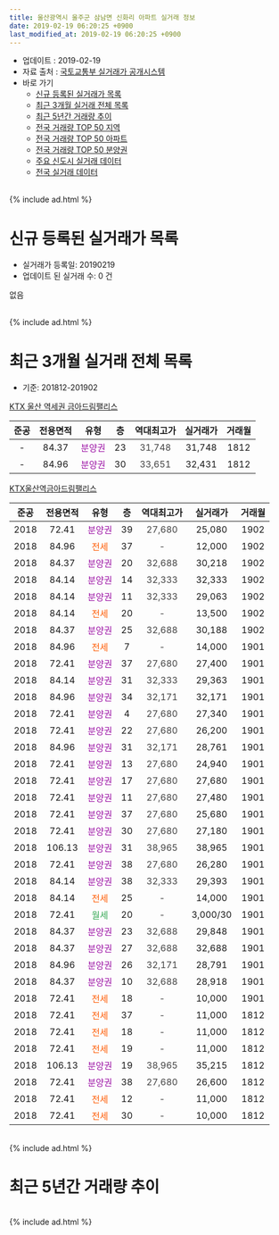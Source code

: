 ```yaml
---
title: 울산광역시 울주군 삼남면 신화리 아파트 실거래 정보
date: 2019-02-19 06:20:25 +0900
last_modified_at: 2019-02-19 06:20:25 +0900
---
```


* 업데이트 : 2019-02-19
* 자료 출처 : [국토교통부 실거래가 공개시스템](http://rt.molit.go.kr)
* 바로 가기
    * [신규 등록된 실거래가 목록](#신규-등록된-실거래가-목록)
    * [최근 3개월 실거래 전체 목록](#최근-3개월-실거래-전체-목록)
    * [최근 5년간 거래량 추이](#최근-5년간-거래량-추이)
    * [전국 거래량 TOP 50 지역](https://inasie.github.io/apt-trade-info/최근-3개월-전국에서-가장-거래가-많이-발생한-지역)
    * [전국 거래량 TOP 50 아파트](https://inasie.github.io/apt-trade-info/최근-3개월-전국에서-가장-거래가-많이-발생한-아파트)
    * [전국 거래량 TOP 50 분양권](https://inasie.github.io/apt-trade-info/최근-3개월-전국에서-가장-거래가-많이-발생한-분양권)
    * [주요 신도시 실거래 데이터](https://inasie.github.io/apt-trade-info/주요-신도시)
    * [전국 실거래 데이터](https://inasie.github.io/apt-trade-info/전국)
<br>
{% include ad.html %}
<br>

# 신규 등록된 실거래가 목록
* 실거래가 등록일: 20190219
* 업데이트 된 실거래 수: 0 건

없음

<br>
{% include ad.html %}
<br>

# 최근 3개월 실거래 전체 목록
* 기준: 201812-201902


[KTX 울산 역세권 금아드림팰리스](https://search.naver.com/search.naver?query=%EC%9A%B8%EC%82%B0%EA%B4%91%EC%97%AD%EC%8B%9C+%EC%9A%B8%EC%A3%BC%EA%B5%B0+%EC%82%BC%EB%82%A8%EB%A9%B4+%EC%8B%A0%ED%99%94%EB%A6%AC+KTX+%EC%9A%B8%EC%82%B0+%EC%97%AD%EC%84%B8%EA%B6%8C+%EA%B8%88%EC%95%84%EB%93%9C%EB%A6%BC%ED%8C%B0%EB%A6%AC%EC%8A%A4)

|준공|전용면적|유형|층|역대최고가|실거래가|거래월|
|:---:|:---:|:---:|:---:|:---:|:---:|:---:|
|-|84.37|<span style="color:#9C11A5">분양권</span>|23|<span style="color:#444444">31,748</span>|31,748|1812|
|-|84.96|<span style="color:#9C11A5">분양권</span>|30|<span style="color:#444444">33,651</span>|32,431|1812|

[KTX울산역금아드림팰리스](https://search.naver.com/search.naver?query=%EC%9A%B8%EC%82%B0%EA%B4%91%EC%97%AD%EC%8B%9C+%EC%9A%B8%EC%A3%BC%EA%B5%B0+%EC%82%BC%EB%82%A8%EB%A9%B4+%EC%8B%A0%ED%99%94%EB%A6%AC+KTX%EC%9A%B8%EC%82%B0%EC%97%AD%EA%B8%88%EC%95%84%EB%93%9C%EB%A6%BC%ED%8C%B0%EB%A6%AC%EC%8A%A4)

|준공|전용면적|유형|층|역대최고가|실거래가|거래월|
|:---:|:---:|:---:|:---:|:---:|:---:|:---:|
|2018|72.41|<span style="color:#9C11A5">분양권</span>|39|<span style="color:#444444">27,680</span>|25,080|1902|
|2018|84.96|<span style="color:#ff5a00">전세</span>|37|<span style="color:#444444">-</span>|12,000|1902|
|2018|84.37|<span style="color:#9C11A5">분양권</span>|20|<span style="color:#444444">32,688</span>|30,218|1902|
|2018|84.14|<span style="color:#9C11A5">분양권</span>|14|<span style="color:#444444">32,333</span>|32,333|1902|
|2018|84.14|<span style="color:#9C11A5">분양권</span>|11|<span style="color:#444444">32,333</span>|29,063|1902|
|2018|84.14|<span style="color:#ff5a00">전세</span>|20|<span style="color:#444444">-</span>|13,500|1902|
|2018|84.37|<span style="color:#9C11A5">분양권</span>|25|<span style="color:#444444">32,688</span>|30,188|1902|
|2018|84.96|<span style="color:#ff5a00">전세</span>|7|<span style="color:#444444">-</span>|14,000|1901|
|2018|72.41|<span style="color:#9C11A5">분양권</span>|37|<span style="color:#444444">27,680</span>|27,400|1901|
|2018|84.14|<span style="color:#9C11A5">분양권</span>|31|<span style="color:#444444">32,333</span>|29,363|1901|
|2018|84.96|<span style="color:#9C11A5">분양권</span>|34|<span style="color:#444444">32,171</span>|32,171|1901|
|2018|72.41|<span style="color:#9C11A5">분양권</span>|4|<span style="color:#444444">27,680</span>|27,340|1901|
|2018|72.41|<span style="color:#9C11A5">분양권</span>|22|<span style="color:#444444">27,680</span>|26,200|1901|
|2018|84.96|<span style="color:#9C11A5">분양권</span>|31|<span style="color:#444444">32,171</span>|28,761|1901|
|2018|72.41|<span style="color:#9C11A5">분양권</span>|13|<span style="color:#444444">27,680</span>|24,940|1901|
|2018|72.41|<span style="color:#9C11A5">분양권</span>|17|<span style="color:#444444">27,680</span>|27,680|1901|
|2018|72.41|<span style="color:#9C11A5">분양권</span>|11|<span style="color:#444444">27,680</span>|27,480|1901|
|2018|72.41|<span style="color:#9C11A5">분양권</span>|37|<span style="color:#444444">27,680</span>|25,680|1901|
|2018|72.41|<span style="color:#9C11A5">분양권</span>|30|<span style="color:#444444">27,680</span>|27,180|1901|
|2018|106.13|<span style="color:#9C11A5">분양권</span>|31|<span style="color:#444444">38,965</span>|38,965|1901|
|2018|72.41|<span style="color:#9C11A5">분양권</span>|38|<span style="color:#444444">27,680</span>|26,280|1901|
|2018|84.14|<span style="color:#9C11A5">분양권</span>|38|<span style="color:#444444">32,333</span>|29,393|1901|
|2018|84.14|<span style="color:#ff5a00">전세</span>|25|<span style="color:#444444">-</span>|14,000|1901|
|2018|72.41|<span style="color:#34a853">월세</span>|20|<span style="color:#444444">-</span>|3,000/30|1901|
|2018|84.37|<span style="color:#9C11A5">분양권</span>|23|<span style="color:#444444">32,688</span>|29,848|1901|
|2018|84.37|<span style="color:#9C11A5">분양권</span>|27|<span style="color:#444444">32,688</span>|32,688|1901|
|2018|84.96|<span style="color:#9C11A5">분양권</span>|26|<span style="color:#444444">32,171</span>|28,791|1901|
|2018|84.37|<span style="color:#9C11A5">분양권</span>|10|<span style="color:#444444">32,688</span>|28,918|1901|
|2018|72.41|<span style="color:#ff5a00">전세</span>|18|<span style="color:#444444">-</span>|10,000|1901|
|2018|72.41|<span style="color:#ff5a00">전세</span>|37|<span style="color:#444444">-</span>|11,000|1812|
|2018|72.41|<span style="color:#ff5a00">전세</span>|18|<span style="color:#444444">-</span>|11,000|1812|
|2018|72.41|<span style="color:#ff5a00">전세</span>|19|<span style="color:#444444">-</span>|11,000|1812|
|2018|106.13|<span style="color:#9C11A5">분양권</span>|19|<span style="color:#444444">38,965</span>|35,215|1812|
|2018|72.41|<span style="color:#9C11A5">분양권</span>|38|<span style="color:#444444">27,680</span>|26,600|1812|
|2018|72.41|<span style="color:#ff5a00">전세</span>|12|<span style="color:#444444">-</span>|11,000|1812|
|2018|72.41|<span style="color:#ff5a00">전세</span>|30|<span style="color:#444444">-</span>|10,000|1812|


<br>
{% include ad.html %}
<br>

# 최근 5년간 거래량 추이


<div style="width:100%;">
    <canvas id="deal_progress" height="200"></canvas>
</div>

<script>
new Chart(document.getElementById("deal_progress"), {
    type: 'line',
    data: {
        labels: ['201402','201403','201404','201405','201406','201407','201408','201409','201410','201411','201412','201501','201502','201503','201504','201505','201506','201507','201508','201509','201510','201511','201512','201601','201602','201603','201604','201605','201606','201607','201608','201609','201610','201611','201612','201701','201702','201703','201704','201705','201706','201707','201708','201709','201710','201711','201712','201801','201802','201803','201804','201805','201806','201807','201808','201809','201810','201811','201812','201901','201902'],
        datasets: [{
            label: '매매',
            pointRadius: 1,
            data: [0, 0, 0, 0, 0, 0, 0, 0, 0, 0, 0, 0, 0, 0, 0, 0, 0, 0, 0, 0, 0, 0, 0, 0, 0, 0, 0, 0, 0, 0, 0, 0, 0, 0, 0, 0, 0, 0, 0, 0, 0, 0, 0, 0, 0, 0, 0, 6, 3, 2, 0, 1, 0, 1, 0, 1, 6, 6, 4, 18, 5],
            borderColor: "rgba(255, 201, 14, 1)",
            backgroundColor: "rgba(255, 201, 14, 0.5)",
            fill: false,
            lineTension: 0
        },{
            label: '전월세',
            pointRadius: 1,
            data: [0, 0, 0, 0, 0, 0, 0, 0, 0, 0, 0, 0, 0, 0, 0, 0, 0, 0, 0, 0, 0, 0, 0, 0, 0, 0, 0, 0, 0, 0, 0, 0, 0, 0, 0, 0, 0, 0, 0, 0, 0, 0, 0, 0, 0, 0, 0, 0, 0, 0, 0, 0, 0, 0, 0, 0, 0, 2, 5, 4, 2],
            borderColor: "rgba(0, 141, 185, 1)",
            backgroundColor: "rgba(0, 141, 185, 0.5)",
            fill: false,
            lineTension: 0
        }
        ]
    },
    options: {
        responsive: true,
        title: {
            display: false
        },
        tooltips: {
            mode: 'index',
            intersect: false
        },
        hover: {
            mode: 'nearest',
            intersect: true
        },
        scales: {
            xAxes: [{
                display: true,
                scaleLabel: {
                    display: true,
                    labelString: '년/월'
                }
            }],
            yAxes: [{
                display: true,
                ticks: {
                    suggestedMin: 0,
                },
                scaleLabel: {
                    display: true,
                    labelString: '실거래 수'
                }
            }]
        }
    }
});

</script>


<br>
{% include ad.html %}
<br>

